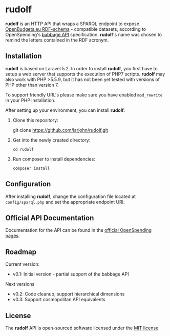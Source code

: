 # rudolf

**rudolf** is an HTTP API that wraps a SPARQL endpoint to expose [OpenBudgets.eu RDF-schema](https://github.com/openbudgets/data-model) - compatible datasets, according to OpenSpending's [babbage API](https://github.com/openspending/babbage) specification. **rudolf**'s name was chosen to remind the letters contained in the RDF acronym.

## Installation

**rudolf** is based on Laravel 5.2.
In order to install **rudolf**, you first have to setup a web server that supports the execution of PHP7 scripts. **rudolf** may also work with PHP >5.5.9, but it has not been yet tested with versions of PHP other than version 7.

To support friendly URL's please make sure you have enabled `mod_rewrite` in your PHP installation.

After setting up your environment, you can install **rudolf**:
1. Clone this repository:

    git clone https://github.com/larjohn/rudolf.git 

2. Get into the newly created directory:

    `cd rudolf`

3. Run composer to install dependencies:

    `composer install`
## Configuration

After installing **rudolf**, change the configuration file located at `config/sparql.php` and set the appropriate endpoint URI.

## Official API Documentation

Documentation for the API can be found in the [official OpenSpending pages](http://docs.openspending.org/en/latest/developers/platform/).

## Roadmap
Current version:

* v0.1: Initial version - partial support of the babbage API

Next versions
* v0.2: Code cleanup, support hierarchical dimensions
* v0.3: Support cosmopolitan API equivalents
## License

The **rudolf** API is open-sourced software licensed under the [MIT license](http://opensource.org/licenses/MIT)
